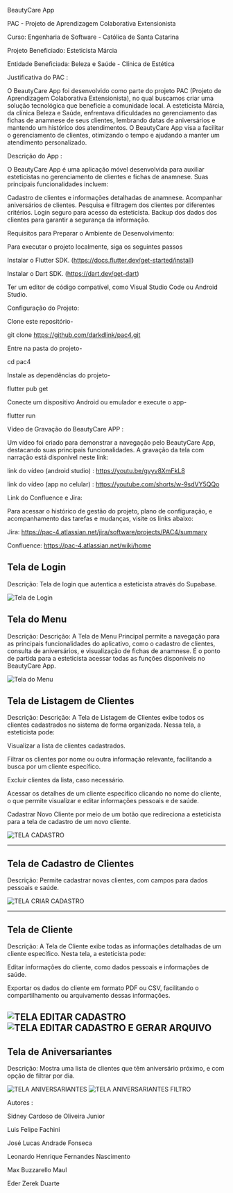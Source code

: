 BeautyCare App

PAC - Projeto de Aprendizagem Colaborativa Extensionista

Curso: Engenharia de Software - Católica de Santa Catarina

Projeto Beneficiado: Esteticista Márcia

Entidade Beneficiada: Beleza e Saúde - Clínica de Estética

 Justificativa do PAC :

O BeautyCare App foi desenvolvido como parte do projeto PAC (Projeto de Aprendizagem Colaborativa Extensionista), no qual buscamos criar uma solução tecnológica que beneficie a comunidade local. 
A esteticista Márcia, da clínica Beleza e Saúde, enfrentava dificuldades no gerenciamento das fichas de anamnese de seus clientes, lembrando datas de aniversários e mantendo um histórico dos atendimentos.
O BeautyCare App visa a facilitar o gerenciamento de clientes, otimizando o tempo e ajudando a manter um atendimento personalizado.


Descrição do App :

O BeautyCare App é uma aplicação móvel desenvolvida para auxiliar esteticistas no gerenciamento de clientes e fichas de anamnese.
Suas principais funcionalidades incluem:

Cadastro de clientes e informações detalhadas de anamnese.
Acompanhar aniversários de clientes.
Pesquisa e filtragem dos clientes por diferentes critérios.
Login seguro para acesso da esteticista.
Backup dos dados dos clientes para garantir a segurança da informação.


Requisitos para Preparar o Ambiente de Desenvolvimento: 

Para executar o projeto localmente, siga os seguintes passos

Instalar o Flutter SDK. (https://docs.flutter.dev/get-started/install)

Instalar o Dart SDK. (https://dart.dev/get-dart)

Ter um editor de código compatível, como Visual Studio Code ou Android Studio.


Configuração do Projeto:

Clone este repositório-

git clone https://github.com/darkdlink/pac4.git

Entre na pasta do projeto-

cd pac4

Instale as dependências do projeto-

flutter pub get

Conecte um dispositivo Android ou emulador e execute o app-

flutter run





Vídeo de Gravação do BeautyCare APP :

Um vídeo foi criado para demonstrar a navegação pelo BeautyCare App, destacando suas principais funcionalidades. A gravação da tela com narração está disponível neste link:


 link do vídeo (android studio) : https://youtu.be/gvyv8XmFkL8


 link do vídeo (app no celular) : https://youtube.com/shorts/w-9sdVY5QQo

Link do Confluence e Jira:

Para acessar o histórico de gestão do projeto, plano de configuração, e acompanhamento das tarefas e mudanças, visite os links abaixo:

Jira: https://pac-4.atlassian.net/jira/software/projects/PAC4/summary

Confluence: https://pac-4.atlassian.net/wiki/home





## Tela de Login
Descrição: Tela de login que autentica a esteticista através do Supabase.

![Tela de Login](https://github.com/user-attachments/assets/2f5ab37f-3b44-4827-84fc-e201b5951462)

## Tela do Menu
Descrição: Descrição: A Tela de Menu Principal permite a navegação para as principais funcionalidades do aplicativo, como o cadastro de clientes, consulta de aniversários, e visualização de fichas de anamnese. É o ponto de partida para a esteticista acessar todas as funções disponíveis no BeautyCare App.

![Tela do Menu](https://github.com/user-attachments/assets/4e21002a-36e5-4cdb-99a2-3d86d5b19417)

## Tela de Listagem de Clientes
Descrição: Descrição: A Tela de Listagem de Clientes exibe todos os clientes cadastrados no sistema de forma organizada. Nessa tela, a esteticista pode:

Visualizar a lista de clientes cadastrados.

Filtrar os clientes por nome ou outra informação relevante, facilitando a busca por um cliente específico.

Excluir clientes da lista, caso necessário.

Acessar os detalhes de um cliente específico clicando no nome do cliente, o que permite visualizar e editar informações pessoais e de saúde.

Cadastrar Novo Cliente por meio de um botão que redireciona a esteticista para a tela de cadastro de um novo cliente.

![TELA CADASTRO](https://github.com/user-attachments/assets/56202ea1-837c-4279-81ff-0cd1b66af4c9)

---

## Tela de Cadastro de Clientes
Descrição: Permite cadastrar novas clientes, com campos para dados pessoais e saúde. 

![TELA CRIAR CADASTRO ](https://github.com/user-attachments/assets/37615525-e95e-4097-928a-fc84163e0262)

---

## Tela de Cliente
Descrição: A Tela de Cliente exibe todas as informações detalhadas de um cliente específico. Nesta tela, a esteticista pode:

Editar informações do cliente, como dados pessoais e informações de saúde.

Exportar os dados do cliente em formato PDF ou CSV, facilitando o compartilhamento ou arquivamento dessas informações.

![TELA  EDITAR CADASTRO](https://github.com/user-attachments/assets/78e810d9-bc71-4061-b08a-6442f23191b5)
![TELA  EDITAR CADASTRO  E GERAR ARQUIVO](https://github.com/user-attachments/assets/9a097a05-b99a-4955-af51-d409d5a1b294)
---

## Tela de Aniversariantes
Descrição: Mostra uma lista de clientes que têm aniversário próximo, e com opção de filtrar por dia.

![TELA ANIVERSARIANTES](https://github.com/user-attachments/assets/5dad67df-c169-4134-b069-cba2865995ef)
![TELA ANIVERSARIANTES FILTRO](https://github.com/user-attachments/assets/48a84a8b-c003-432f-a48c-5dd3baeaaf65)









Autores :

Sidney Cardoso de Oliveira Junior

Luis Felipe Fachini

José Lucas Andrade Fonseca

Leonardo Henrique Fernandes Nascimento

Max Buzzarello Maul

Eder Zerek Duarte




